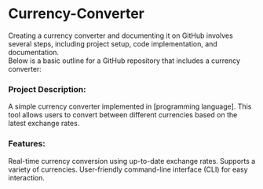 <h1>Currency-Converter</h1>

Creating a currency converter and documenting it on GitHub involves several steps, including project setup, code implementation, and documentation.<br>
Below is a basic outline for a GitHub repository that includes a currency converter:


### Project Description:
A simple currency converter implemented in [programming language]. This tool allows users to convert between different currencies based on the latest exchange rates.

### Features:
Real-time currency conversion using up-to-date exchange rates.
Supports a variety of currencies.
User-friendly command-line interface (CLI) for easy interaction.
